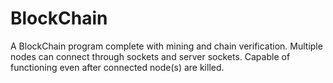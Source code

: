 # BlockChain
A BlockChain program complete with mining and chain verification. Multiple nodes can connect through sockets and server sockets. Capable of functioning even after connected node(s) are killed.
